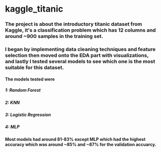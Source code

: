 # kaggle_titanic

### The project is about the introductory titanic dataset from Kaggle, it's a classification problem which has 12 columns and around ~900 samples in the training set.
### I began by implementing data cleaning techniques and feature selection then moved onto the EDA part with visualizations, and lastly I tested several models to see which one is the most suitable for this dataset.
#### The models tested were
##### 1: Random Forest
##### 2: KNN
##### 3: Logistic Regression
##### 4: MLP
#### Most models had around 81-83% except MLP which had the highest accuracy which was around ~85% and ~87% for the validation accuarcy.
